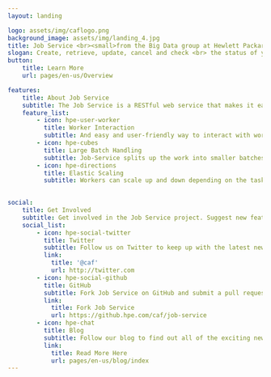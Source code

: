 ```yaml
---
layout: landing

logo: assets/img/caflogo.png
background_image: assets/img/landing_4.jpg
title: Job Service <br><small>from the Big Data group at Hewlett Packard Enterprise</small>
slogan: Create, retrieve, update, cancel and check <br> the status of your jobs.
button:
    title: Learn More
    url: pages/en-us/Overview

features:
    title: About Job Service
    subtitle: The Job Service is a RESTful web service that makes it easy for you to use and receive feedback from Worker Framework miscroservices (workers).
    feature_list:
        - icon: hpe-user-worker 
          title: Worker Interaction
          subtitle: And easy and user-friendly way to interact with workers and receive feedback about progress on their tasks.
        - icon: hpe-cubes
          title: Large Batch Handling
          subtitle: Job-Service splits up the work into smaller batches, and can also process these items in parallel, improving performance and saving time.
        - icon: hpe-directions
          title: Elastic Scaling
          subtitle: Workers can scale up and down depending on the task at hand. Providing optimal resources to each process to get the job done quickly and safely.
        

social:
    title: Get Involved
    subtitle: Get involved in the Job Service project. Suggest new features, report issues or take part in development.
    social_list:
        - icon: hpe-social-twitter
          title: Twitter
          subtitle: Follow us on Twitter to keep up with the latest news and updates from the team or to get in touch with us!
          link:
            title: '@caf'
            url: http://twitter.com
        - icon: hpe-social-github
          title: GitHub
          subtitle: Fork Job Service on GitHub and submit a pull request to help contribute to the project! Or if you have discovered an issue, report it to us.
          link:
            title: Fork Job Service
            url: https://github.hpe.com/caf/job-service
        - icon: hpe-chat
          title: Blog
          subtitle: Follow our blog to find out all of the exciting news and announcements regarding Job Service.
          link:
            title: Read More Here
            url: pages/en-us/blog/index
---
```

